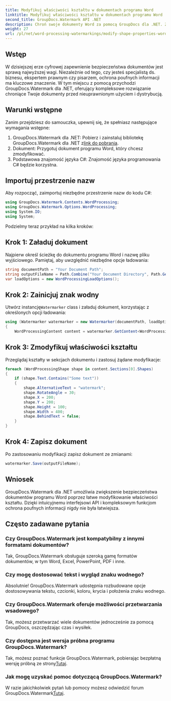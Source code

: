 ```yaml
---
title: Modyfikuj właściwości kształtu w dokumentach programu Word
linktitle: Modyfikuj właściwości kształtu w dokumentach programu Word
second_title: GroupDocs.Watermark API .NET
description: Chroń swoje dokumenty Word za pomocą GroupDocs dla .NET. Z łatwością modyfikuj właściwości kształtu, aby zwiększyć bezpieczeństwo.
weight: 27
url: /pl/net/word-processing-watermarkings/modify-shape-properties-word-docs/
---
```

## Wstęp
W dzisiejszej erze cyfrowej zapewnienie bezpieczeństwa dokumentów jest sprawą najwyższej wagi. Niezależnie od tego, czy jesteś specjalistą ds. biznesu, ekspertem prawnym czy pisarzem, ochrona poufnych informacji ma kluczowe znaczenie. W tym miejscu z pomocą przychodzi GroupDocs.Watermark dla .NET, oferujący kompleksowe rozwiązanie chroniące Twoje dokumenty przed nieuprawnionym użyciem i dystrybucją.
## Warunki wstępne
Zanim przejdziesz do samouczka, upewnij się, że spełniasz następujące wymagania wstępne:
1.  GroupDocs.Watermark dla .NET: Pobierz i zainstaluj bibliotekę GroupDocs.Watermark dla .NET z[link do pobrania](https://releases.groupdocs.com/Watermark/net/).
2. Dokument: Przygotuj dokument programu Word, który chcesz zmodyfikować.
3. Podstawowa znajomość języka C#: Znajomość języka programowania C# będzie korzystna.

## Importuj przestrzenie nazw
Aby rozpocząć, zaimportuj niezbędne przestrzenie nazw do kodu C#:
```csharp
using GroupDocs.Watermark.Contents.WordProcessing;
using GroupDocs.Watermark.Options.WordProcessing;
using System.IO;
using System;
```
Podzielmy teraz przykład na kilka kroków:
## Krok 1: Załaduj dokument
Najpierw określ ścieżkę do dokumentu programu Word i nazwę pliku wyjściowego. Pamiętaj, aby uwzględnić niezbędne opcje ładowania:
```csharp
string documentPath = "Your Document Path";
string outputFileName = Path.Combine("Your Document Directory", Path.GetFileName(documentPath));
var loadOptions = new WordProcessingLoadOptions();
```
## Krok 2: Zainicjuj znak wodny
Utwórz instancję`Watermarker` class i załaduj dokument, korzystając z określonych opcji ładowania:
```csharp
using (Watermarker watermarker = new Watermarker(documentPath, loadOptions))
{
    WordProcessingContent content = watermarker.GetContent<WordProcessingContent>();
```
## Krok 3: Zmodyfikuj właściwości kształtu
Przeglądaj kształty w sekcjach dokumentu i zastosuj żądane modyfikacje:
```csharp
foreach (WordProcessingShape shape in content.Sections[0].Shapes)
{
    if (shape.Text.Contains("Some text"))
    {
        shape.AlternativeText = "watermark";
        shape.RotateAngle = 30;
        shape.X = 200;
        shape.Y = 200;
        shape.Height = 100;
        shape.Width = 400;
        shape.BehindText = false;
    }
}
```
## Krok 4: Zapisz dokument
Po zastosowaniu modyfikacji zapisz dokument ze zmianami:
```csharp
watermarker.Save(outputFileName);
```
## Wniosek
GroupDocs.Watermark dla .NET umożliwia zwiększenie bezpieczeństwa dokumentów programu Word poprzez łatwe modyfikowanie właściwości kształtu. Dzięki intuicyjnemu interfejsowi API i kompleksowym funkcjom ochrona poufnych informacji nigdy nie była łatwiejsza.

## Często zadawane pytania
### Czy GroupDocs.Watermark jest kompatybilny z innymi formatami dokumentów?
Tak, GroupDocs.Watermark obsługuje szeroką gamę formatów dokumentów, w tym Word, Excel, PowerPoint, PDF i inne.
### Czy mogę dostosować tekst i wygląd znaku wodnego?
Absolutnie! GroupDocs.Watermark udostępnia rozbudowane opcje dostosowywania tekstu, czcionki, koloru, krycia i położenia znaku wodnego.
### Czy GroupDocs.Watermark oferuje możliwości przetwarzania wsadowego?
Tak, możesz przetwarzać wiele dokumentów jednocześnie za pomocą GroupDocs, oszczędzając czas i wysiłek.
### Czy dostępna jest wersja próbna programu GroupDocs.Watermark?
 Tak, możesz poznać funkcje GroupDocs.Watermark, pobierając bezpłatną wersję próbną ze strony[Tutaj](https://releases.groupdocs.com/).
### Jak mogę uzyskać pomoc dotyczącą GroupDocs.Watermark?
 W razie jakichkolwiek pytań lub pomocy możesz odwiedzić forum GroupDocs.Watermark[Tutaj](https://forum.groupdocs.com/c/watermark/19).